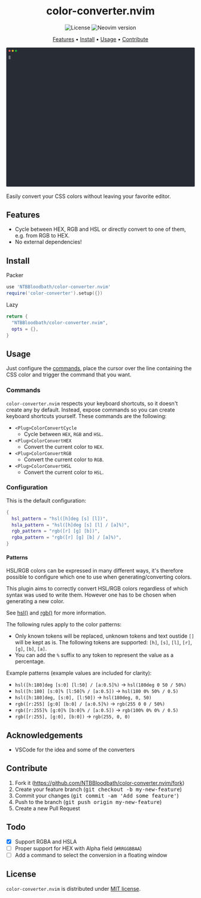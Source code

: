 <div align="center">

# color-converter.nvim

![License](https://img.shields.io/github/license/NTBBloodbath/doom-one.nvim?style=flat-square)
![Neovim version](https://img.shields.io/badge/Neovim-0.5-57A143?style=flat-square&logo=neovim)

[Features](#features) • [Install](#install) • [Usage](#usage) • [Contribute](#contribute)

<img width="800" src="./assets/demo.svg" />
  
</div>

Easily convert your CSS colors without leaving your favorite editor.

## Features

- Cycle between HEX, RGB and HSL or directly convert to one of them, e.g. from RGB to HEX.
- No external dependencies!

## Install

Packer
```lua
use 'NTBBloodbath/color-converter.nvim'
require('color-converter').setup({})
```

Lazy
```lua
return {
  "NTBBloodbath/color-converter.nvim",
  opts = {},
}
```

## Usage

Just configure the [commands](#commands), place the cursor over the line
containing the CSS color and trigger the command that you want.

### Commands

`color-converter.nvim` respects your keyboard shortcuts, so it doesn't create
any by default. Instead, expose commands so you can create keyboard shortcuts
yourself. These commands are the following:

- `<Plug>ColorConvertCycle`
  - Cycle between `HEX`, `RGB` and `HSL`.
- `<Plug>ColorConvertHEX`
  - Convert the current color to `HEX`.
- `<Plug>ColorConvertRGB`
  - Convert the current color to `RGB`.
- `<Plug>ColorConvertHSL`
  - Convert the current color to `HSL`.

### Configuration
  This is the default configuration:

```lua
{
  hsl_pattern = "hsl([h]deg [s] [l])",
  hsla_pattern = "hsl([h]deg [s] [l] / [a]%)",
  rgb_pattern = "rgb([r] [g] [b])",
  rgba_pattern = "rgb([r] [g] [b] / [a]%)",
}
```

#### Patterns
HSL/RGB colors can be expressed in many different ways, it's therefore possible
to configure which one to use when generating/converting colors.

This plugin aims to correctly convert HSL/RGB colors regardless of which syntax
was used to write them. However one has to be chosen when generating a new
color.

See [hsl()](https://developer.mozilla.org/en-US/docs/Web/CSS/color_value/hsl) and [rgb()](https://developer.mozilla.org/en-US/docs/Web/CSS/color_value/rgb) for more information.

The following rules apply to the color patterns:
- Only known tokens will be replaced, unknown tokens and text oustide `[]` will be kept as is.
  The following tokens are supported: `[h]`, `[s]`, `[l]`, `[r]`, `[g]`, `[b]`, `[a]`.
- You can add the `%` suffix to any token to represent the value as a percentage.

Example patterns (example values are included for clarity):
- `hsl([h:180]deg [s:0] [l:50] / [a:0.5]%)` -> `hsl(180deg 0 50 / 50%)`
- `hsl([h:180] [s:0]% [l:50]% / [a:0.5])` -> `hsl(180 0% 50% / 0.5)`
- `hsl([h:180]deg, [s:0], [l:50])` -> `hsl(180deg, 0, 50)`
- `rgb([r:255] [g:0] [b:0] / [a:0.5]%)` -> `rgb(255 0 0 / 50%)`
- `rgb([r:255]% [g:0]% [b:0]% / [a:0.5])` -> `rgb(100% 0% 0% / 0.5)`
- `rgb([r:255], [g:0], [b:0])` -> `rgb(255, 0, 0)`

## Acknowledgements

- VSCode for the idea and some of the converters

## Contribute

1. Fork it (https://github.com/NTBBloodbath/color-converter.nvim/fork)
2. Create your feature branch (<kbd>git checkout -b my-new-feature</kbd>)
3. Commit your changes (<kbd>git commit -am 'Add some feature'</kbd>)
4. Push to the branch (<kbd>git push origin my-new-feature</kbd>)
5. Create a new Pull Request

## Todo

- [x] Support RGBA and HSLA
- [ ] Proper support for HEX with Alpha field (`#RRGGBBAA`)
- [ ] Add a command to select the conversion in a floating window

## License

`color-converter.nvim` is distributed under [MIT license](./LICENSE).

